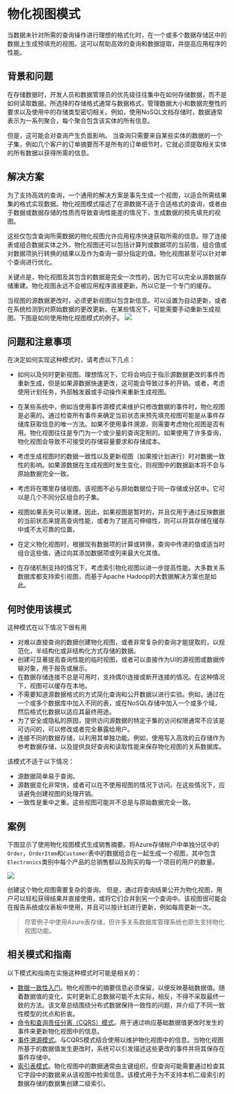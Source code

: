 # 物化视图模式

当数据未针对所需的查询操作进行理想的格式化时，在一个或多个数据存储区中的数据上生成预填充的视图。这可以帮助高效的查询和数据提取，并提高应用程序的性能。

## 背景和问题

在存储数据时，开发人员和数据管理员的优先级往往集中在如何存储数据，而不是如何读取数据。所选择的存储格式通常与数据格式，管理数据大小和数据完整性的要求以及使用中的存储类型密切相关。例如，使用NoSQL文档存储时，数据通常表示为一系列聚合，每个聚合包含该实体的所有信息。

但是，这可能会对查询产生负面影响。 当查询只需要来自某些实体的数据的一个子集，例如几个客户的订单摘要而不是所有的订单细节时，它就必须提取相关实体的所有数据以获得所需的信息。

## 解决方案

为了支持高效的查询，一个通用的解决方案是事先生成一个视图，以适合所需结果集的格式实现数据。物化视图模式描述了在源数据不适于合适格式的查询，或者由于数据或数据存储的性质而导致查询性能差的情况下，生成数据的预先填充的视图。

这些仅包含查询所需数据的物化视图允许应用程序快速获取所需的信息。除了连接表或组合数据实体之外，物化视图还可以包括计算列或数据项的当前值，组合值或对数据项执行转换的结果以及作为查询一部分指定的值。物化视图甚至可以针对单个查询进行优化。

关键点是，物化视图及其包含的数据是完全一次性的，因为它可以完全从源数据存储重建。物化视图永远不会被应用程序直接更新，所以它是一个专门的缓存。

当视图的源数据更改时，必须更新视图以包含新信息。可以设置为自动更新，或者在系统检测到对原始数据的更改更新。在某些情况下，可能需要手动重新生成视图。下图是如何使用物化视图模式的例子。
![](https://docs.microsoft.com/en-us/azure/architecture/patterns/_images/materialized-view-pattern-diagram.png)

## 问题和注意事项

在决定如何实现这种模式时，请考虑以下几点：

* 如何以及何时更新视图。理想情况下，它将会响应于指示源数据更改的事件而重新生成，但是如果源数据快速更改，这可能会导致过多的开销。或者，考虑使用计划任务，外部触发器或手动操作来重新生成视图。

* 在某些系统中，例如当使用事件源模式来维护只修改数据的事件时，物化视图是必需的。通过检查所有事件来确定当前状态来预先填充视图可能是从事件存储库获取信息的唯一方法。如果不使用事件溯源，则需要考虑物化视图是否有用。物化视图往往是专门为一个或少量的查询定制的。如果使用了许多查询，物化视图会导致不可接受的存储容量要求和存储成本。

* 考虑生成视图时的数据一致性以及更新视图（如果按计划进行）时对数据一致性的影响。如果源数据在生成视图时发生变化，则视图中的数据副本将不会与原始数据完全一致。

* 考虑将在哪里存储视图。该视图不必与原始数据位于同一存储或分区中。它可以是几个不同分区组合的子集。

* 视图如果丢失可以重建。因此，如果视图是暂时的，并且仅用于通过反映数据的当前状态来提高查询性能，或者为了提高可伸缩性，则可以将其存储在缓存中或不太可靠的位置。

* 在定义物化视图时，根据现有数据项的计算或转换，查询中传递的值或适当时组合这些值，通过向其添加数据项或列来最大化其值。

* 在存储机制支持的情况下，考虑索引物化视图以进一步提高性能。大多数关系数据库都支持索引视图，而基于Apache Hadoop的大数据解决方案也是如此。

## 何时使用该模式

这种模式在以下情况下很有用

* 对难以直接查询的数据创建物化视图，或者非常复杂的查询才能提取的，以规范化，半结构化或非结构化方式存储的数据。
* 创建可显著提高查询性能的临时视图，或者可以直接作为UI的源视图或数据传输对象，用于报告或展示。
* 在数据存储连接不总是可用时，支持偶尔连接或断开连接的情况。在这种情况下，视图可以缓存在本地。
* 不需要知道源数据格式的方式简化查询和公开数据以进行实验。例如，通过在一个或多个数据库中加入不同的表，或在NoSQL存储中加入一个或多个域，然后格式化数据以适应其最终用途。
* 为了安全或隐私的原因，提供访问源数据的特定子集的访问权限通常不应该是可访问的，可以修改或者完全暴露给用户。
* 连接不同的数据存储，以利用其单独功能。例如，使用写入高效的云存储作为参考数据存储，以及提供良好查询和读取性能来保存物化视图的关系数据库。

该模式不适于以下情况：

* 源数据简单易于查询。
* 源数据变化非常快，或者可以在不使用视图的情况下访问。在这些情况下，应该避免创建视图的处理开销。
* 一致性是重中之重。这些视图可能并不总是与原始数据完全一致。

## 案例

下图显示了使用物化视图模式生成销售摘要。将Azure存储帐户中单独分区中的`Order`，`OrderItem`和`Customer`表中的数据组合在一起生成一个视图，其中包含`Electronics`类别中每个产品的总销售额以及购买的每一个项目的用户的数量。

![](https://docs.microsoft.com/en-us/azure/architecture/patterns/_images/materialized-view-summary-diagram.png)

创建这个物化视图需要复杂的查询。 但是，通过将查询结果公开为物化视图，用户可以轻松获得结果并直接使用，或将它们合并到另一个查询中。该视图很可能会在报告系统或仪表板中使用，并且可以按计划进行更新，例如每周更新一次。

>尽管例子中使用Azure表存储，但许多关系数据库管理系统也原生支持物化视图功能。

## 相关模式和指南

以下模式和指南在实施这种模式时可能是相关的：

* [数据一致性入门](https://msdn.microsoft.com/library/dn589800.aspx)。物化视图中的摘要信息必须保留，以便反映基础数据值。随着数据值的变化，实时更新汇总数据可能不太实际，相反，不得不采取最终一致的方法。该文章总结围绕分布式数据保持一致性的问题，并介绍了不同一致性模型的优点和折衷。
* [命令和查询责任分离（CQRS）模式](cqrs.md)。用于通过响应基础数据值更改时发生的事件来更新物化视图中的信息。
* [事件溯源模式](event-sourcing.md)。与CQRS模式结合使用以维护物化视图中的信息。当物化视图所基于的数据值发生更改时，系统可以引发描述这些更改的事件并将其保存在事件存储中。
* [索引表模式](index-table.md)。物化视图中的数据通常由主键组织，但查询可能需要通过检查其它字段中的数据来从该视图中检索信息。该模式用于为不支持本机二级索引的数据存储的数据集创建二级索引。